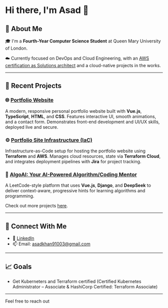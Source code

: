# Hi there, I'm **Asad** 👋

## 🚀 About Me

🎓 I'm a **Fourth-Year Computer Science Student** at Queen Mary University of London.

☁️ Currently focused on DevOps and Cloud Engineering, with an [AWS certification as Solutions architect](https://www.credly.com/earner/earned/badge/77aedb7a-862e-4f01-abb4-61ac000e3fb1) and a cloud-native projects in the works.

---

## 💼 Recent Projects

### 🌐 [Portfolio Website](https://github.com/As4d/portfolio-site)

A modern, responsive personal portfolio website built with **Vue.js**, **TypeScript**, **HTML**, and **CSS**. Features interactive UI, smooth animations, and a contact form. Demonstrates front-end development and UI/UX skills, deployed live and secure.

### ⚙️ [Portfolio Site Infrastructure (IaC)](https://github.com/As4d/portfolio-site-iac)

Infrastructure-as-Code setup for hosting the portfolio website using **Terraform** and **AWS**. Manages cloud resources, state via **Terraform Cloud**, and integrates deployment pipelines with **Jira** for project tracking.

### 🤖 [AlgoAI: Your AI-Powered Algorithm/Coding Mentor](https://github.com/As4d/algo-ai)

A LeetCode-style platform that uses **Vue.js**, **Django**, and **DeepSeek** to deliver context-aware, progressive hints for learning algorithms and programming.

Check out more projects [here](https://github.com/As4d?tab=repositories).

---

## 🤝 Connect With Me

- 💼 [LinkedIn](https://www.linkedin.com/in/asad-ali-khan)
- 📫 Email: [asadkhan91003@gmail.com](mailto:asadkhan91003@gmail.com)

---

## 📈 Goals
- Get Kuberneters and Terraform certified (Certified Kubernetes Administrator – Associate & HashiCorp Certified: Terraform Associate)

---

Feel free to reach out
